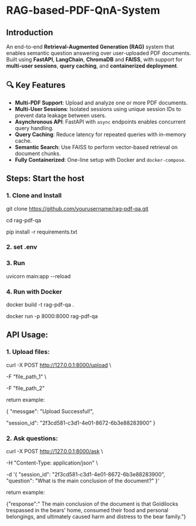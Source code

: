 # RAG-based-PDF-QnA-System

## Introduction

An end-to-end **Retrieval-Augmented Generation (RAG)** system that enables semantic question answering over user-uploaded PDF documents. Built using **FastAPI**, **LangChain**, **ChromaDB** and **FAISS**, with support for **multi-user sessions**, **query caching**, and **containerized deployment**.

## 🔍 Key Features

- **Multi-PDF Support**: Upload and analyze one or more PDF documents.
- **Multi-User Sessions**: Isolated sessions using unique session IDs to prevent data leakage between users.
- **Asynchronous API**: FastAPI with `async` endpoints enables concurrent query handling.
- **Query Caching**: Reduce latency for repeated queries with in-memory cache.
- **Semantic Search**: Use FAISS to perform vector-based retrieval on document chunks.
- **Fully Containerized**: One-line setup with Docker and `docker-compose`.


## Steps: Start the host

### 1. Clone and Install

git clone https://github.com/yourusername/rag-pdf-qa.git

cd rag-pdf-qa

pip install -r requirements.txt

### 2. set .env

### 3. Run

uvicorn main:app --reload

### 4. Run with Docker

docker build -t rag-pdf-qa .

docker run -p 8000:8000 rag-pdf-qa


## API Usage:

### 1. Upload files:

curl -X POST http://127.0.0.1:8000/upload \\

  -F "file_path_1" \\
  
  -F "file_path_2"

return example:

{
  "messgae": "Upload Successful!",
  
  "session_id": "2f3cd581-c3d1-4e01-8672-6b3e88283900"
}

### 2. Ask questions:

curl -X POST http://127.0.0.1:8000/ask \\

  -H "Content-Type: application/json" \\
  
  -d '{
    "session_id": "2f3cd581-c3d1-4e01-8672-6b3e88283900",
    "question": "What is the main conclusion of the document?"
  }'

return example:

{"response":" The main conclusion of the document is that Goldilocks trespassed in the bears' home, consumed their food and personal belongings, and ultimately caused harm and distress to the bear family."}


